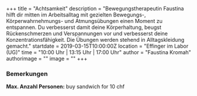 +++
title = "Achtsamkeit"
description = "Bewegungstherapeutin Faustina hilft dir mitten im Arbeitsalltag mit gezielten Bewegungs-, Körperwahrnehmungs- und Atmungsübungen einen Moment zu entspannen. Du verbesserst damit deine Körperhaltung, beugst Rückenschmerzen und Verspannungen vor und verbesserst deine Konzentrationsfähigkeit. Die Übungen werden stehend in Alltagskleidung gemacht."
startdate = 2019-03-15T10:00:00Z
location = "Effinger im Labor  (UG)"
time = "10:00 Uhr | 13:15 Uhr | 17:00 Uhr"
author = "Faustina Kromah"
authorimage = ""
image = ""
+++

### Bemerkungen
**Max. Anzahl Personen:** buy sandwich for 10 chf    
